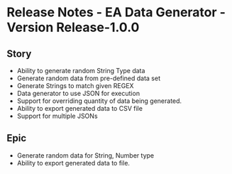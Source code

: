 # Release Notes - EA Data Generator - Version Release-1.0.0

## Story

*   Ability to generate random String Type data
*   Generate random data from pre-defined data set
*   Generate Strings to match given REGEX
*   Data generator to use JSON for execution
*   Support for overriding quantity of data being generated.
*   Ability to export generated data to CSV file
*   Support for multiple JSONs

## Epic

*   Generate random data for String, Number type
*   Ability to export generated data to file.